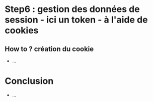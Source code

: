 # Step6 : gestion des données de session - ici un token - à l'aide de cookies
## How to ? création du cookie
- ...
# Conclusion
- ...